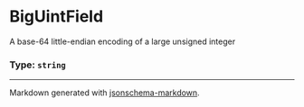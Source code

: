 # BigUintField

A base-64 little-endian encoding of a large unsigned integer

### Type: `string`


---

Markdown generated with [jsonschema-markdown](https://github.com/elisiariocouto/jsonschema-markdown).

